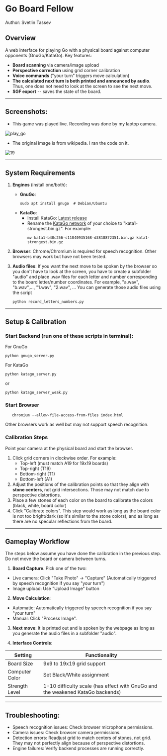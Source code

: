 # Go Board Fellow 
Author: Svetlin Tassev

## Overview  
A web interface for playing Go with a physical board against computer opponents (GnuGo/KataGo). Key features:  
- **Board scanning** via camera/image upload  
- **Perspective correction** using grid corner calibration  
- **Voice commands** ("your turn" triggers move calculation)
- **The calculated next turn is both printed and announced by audio**. Thus, one does not need to look at the screen to see the next move. 
- **SGF export** -- saves the state of the board.

---
## Screenshots:
 - This game was played live. Recording was done by my laptop camera.

![play_go](https://github.com/user-attachments/assets/9d6f1953-e20d-4cfe-b55e-a26713be790f)

- The original image is from wikipedia. I ran the code on it.
  
![19](https://github.com/user-attachments/assets/91bd0fa7-7a43-476a-94d6-d2163b261d1a)


---

## System Requirements  

1. **Engines** (install one/both):  
   - **GnuGo**:  
     ```
     sudo apt install gnugo  # Debian/Ubuntu
     ```
   - **KataGo**:  
     - Install KataGo: [Latest release](https://github.com/lightvector/KataGo/releases)
     - Rename the [KataGo network](https://katagotraining.org/) of your choice to "kata1-strongest.bin.gz". For example:
       ```
       mv kata1-b40c256-s11840935168-d3818872351.bin.gz kata1-strongest.bin.gz
       ```

2. **Browser**: Chrome/Chromium is required for speech recognition. Other browsers may work but have not been tested.

3. **Audio files**: If you want the next move to be spoken by the browser so you don't have to look at the screen, you have to create a subfolder "audio" and place .wav files for each letter and number corresponding to the board letter/number coordinates. For example, "a.wav", "b.wav",..., "1.wav", "2.wav", ... You can generate those audio files using the script
    ```
    python record_letters_numbers.py
    ```
    
---

## Setup & Calibration  

### **Start Backend** (run one of these scripts in terminal):
For GnuGo

    python gnugo_server.py

    
For KataGo

    python katago_server.py

or 

    python katago_server_weak.py

### **Start Browser**

       chromium --allow-file-access-from-files index.html
   
   Other browsers work as well but may not support speech recognition.

### **Calibration Steps** 

Point your camera at the physical board and start the browser.

1. Click grid corners in clockwise order. For example: 
   - Top-left (must match A19 for 19x19 boards)  
   - Top-right (T19)  
   - Bottom-right (T1)  
   - Bottom-left (A1)
2. Adjust the positions of the calibration points so that they align with **stone centers**, not grid intersections. Those may not match due to perspective distortions.
3. Place a few stones of each color on the board to calibrate the colors (black, white, board color)
4. Click "Calibrate colors". This step would work as long as the board color is not too bright/dark (so it's similar to the stone colors), and as long as there are no specular reflections from the board.



---

## Gameplay Workflow  

The steps below assume you have done the calibration in the previous step. Do not move the board or camera between turns.

1. **Board Capture**. Pick one of the two:  
- Live camera: Click "Take Photo" → "Capture" (Automatically triggered by speech recognition if you say "your turn")
- Image upload: Use "Upload Image" button  

2. **Move Calculation**:  
- Automatic: Automatically triggered by speech recognition if you say "your turn"
- Manual: Click "Process Image".

3. **Next move**: It is printed out and is spoken by the webpage as long as you generate the audio files in a subfolder "audio".

3. **Interface Controls**:  

| Setting          | Functionality                         |
|------------------|---------------------------------------|
| Board Size       | 9x9 to 19x19 grid support             |
| Computer Color   | Set Black/White assignment            |
| Strength Level   | 1-10 difficulty scale (has effect with GnuGo and the weakened KataGo backends)          |

---

##  **Troubleshooting**:  
- Speech recognition issues: Check browser microphone permissions.
- Camera issues: Check browser camera permissions.
- Detection errors: Readjust grid to match centers of stones, not grid. They may not perfectly align because of perspective distortions.
- Engine failures: Verify backend processes are running correctly.
